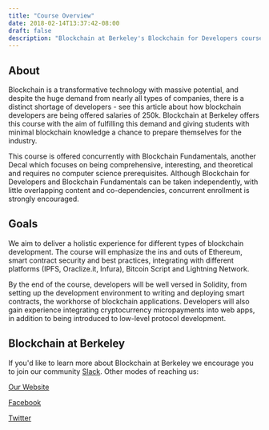 ```yaml
---
title: "Course Overview"
date: 2018-02-14T13:37:42-08:00
draft: false
description: "Blockchain at Berkeley's Blockchain for Developers course at the University of California, Berkeley. Resources for learning about Ethereum application development, Solidity programming, smart contract security, and all other things blockchain development." 
---
```


About
---

Blockchain is a transformative technology with massive potential, and despite the huge demand from nearly all types of companies, there is a distinct shortage of developers - see this article about how blockchain developers are being offered salaries of 250k. Blockchain at Berkeley offers this course with the aim of fulfilling this demand and giving students with minimal blockchain knowledge a chance to prepare themselves for the industry.

This course is offered concurrently with Blockchain Fundamentals, another Decal which focuses on being comprehensive, interesting, and theoretical and requires no computer science prerequisites. Although Blockchain for Developers and Blockchain Fundamentals can be taken independently, with little overlapping content and co-dependencies, concurrent enrollment is strongly encouraged.

Goals
---
We aim to deliver a holistic experience for different types of blockchain development. The course will emphasize the ins and outs of Ethereum, smart contract security and best practices, integrating with different platforms (IPFS, Oraclize.it, Infura), Bitcoin Script and Lightning Network.

By the end of the course, developers will be well versed in Solidity, from setting up the development environment to writing and deploying smart contracts, the workhorse of blockchain applications. Developers will also gain experience integrating cryptocurrency micropayments into web apps, in addition to being introduced to low-level protocol development.

Blockchain at Berkeley
---
If you'd like to learn more about Blockchain at Berkeley we encourage you to join our community [Slack](http://berkeleyblockchain.slack.com/). Other modes of reaching us:

[Our Website](https://blockchain.berkeley.edu/)

[Facebook](https://www.facebook.com/BerkeleyBlockchain/)

[Twitter](https://twitter.com/calblockchain?lang=en)
